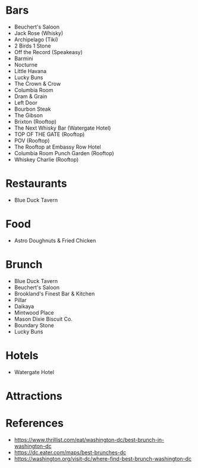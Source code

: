 # Bars
* Beuchert's Saloon
* Jack Rose (Whisky)
* Archipelago (Tiki)
* 2 Birds 1 Stone
* Off the Record (Speakeasy)
* Barmini
* Nocturne
* Little Havana
* Lucky Buns
* The Crown & Crow
* Columbia Room
* Dram & Grain
* Left Door
* Bourbon Steak
* The Gibson
* Brixton (Rooftop)
* The Next Whisky Bar (Watergate Hotel)
* TOP OF THE GATE (Rooftop)
* POV (Rooftop)
* The Rooftop at Embassy Row Hotel
* Columbia Room Punch Garden (Rooftop)
* Whiskey Charlie (Rooftop)

# Restaurants
* Blue Duck Tavern

# Food
* Astro Doughnuts & Fried Chicken

# Brunch
* Blue Duck Tavern
* Beuchert's Saloon
* Brookland's Finest Bar & Kitchen
* Pillar
* Daikaya
* Mintwood Place
* Mason Dixie Biscuit Co.
* Boundary Stone
* Lucky Buns

# Hotels
* Watergate Hotel

# Attractions

# References
* https://www.thrillist.com/eat/washington-dc/best-brunch-in-washington-dc
* https://dc.eater.com/maps/best-brunches-dc
* https://washington.org/visit-dc/where-find-best-brunch-washington-dc
